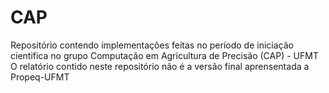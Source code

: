 # CAP
Repositório contendo implementações feitas no período de iniciação cientifica no grupo Computação em Agricultura de Precisão (CAP) - UFMT
O relatório contido neste repositório não é a versão final aprensentada a Propeq-UFMT
